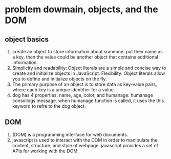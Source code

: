 # problem dowmain, objects, and the DOM

## object basics

1. create an object to store information about someone. put their name as a key, then the value could be another object that contains additional information.
2. Simplicity and readability: Object literals are a simple and concise way to create and initialize objects in JavaScript. Flexibility: Object literals allow you to define and initialize objects on the fly.
3. The primary purpose of an object is to store data as key-value pairs, where each key is a unique identifier for a value.
4. dog has 4 properties: name, age, color, and humanage. humanage consollogs message. when humanage function is called, it uses the this keyword to refre to the dog object.

## DOM

1. (DOM) is a programming interface for web documents.
2. javascript is used to interact with the DOM in order to manipulate the content, structure, and style of webpage. javascript provides a set of APIs for working with the DOM.
